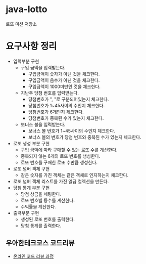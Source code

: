 # java-lotto

로또 미션 저장소

# 요구사항 정리
- 입력부분 구현
  - 구입 금액을 입력받는다.
    - 구입금액이 숫자가 아닌 것을 체크한다.
    - 구입금액이 음수가 아닌 것을 체크한다.
    - 구입금액이 1000미만인 것을 체크한다.
  - 지난주 당첨 번호를 입력받는다.
    - 당첨번호가 ", "로 구분되어있는지 체크한다.
    - 당첨번호가 1~45사이의 수인지 체크한다.
    - 당첨번호가 6개인지 체크한다.
    - 당첨번호가 중복된 수가 있는지 체크한다.
  - 보너스 볼을 입력받는다.
    - 보너스 볼 번호가 1~45사이의 수인지 체크한다.
    - 보너스 볼의 번호가 당첨 번호와 중복된 수가 있는지 체크한다.
- 로또 생성 부분 구현
  - 구입 금액에 따라 구매할 수 있는 로또 수를 계산한다.
  - 중복되지 않는 6개의 로또 번호를 생성한다.
  - 로또 번호를 구매한 로또 수만큼 생성한다.
- 로또 넘버 객체 구현
  - 같은 숫자를 가진 객체는 같은 객체로 인지하는지 체크한다.
- 로또 넘버 객체 리스트를 가진 일급 컬렉션을 만든다.
- 당첨 통계 부분 구현
  - 당첨 상금을 세팅한다.
  - 로또 번호별 등수를 계산한다.
  - 수익률을 계산한다.
- 출력부분 구현
  - 생성된 로또 번호를 출력한다.
  - 당첨 통계를 출력한다.

## 우아한테크코스 코드리뷰

- [온라인 코드 리뷰 과정](https://github.com/woowacourse/woowacourse-docs/blob/master/maincourse/README.md)

